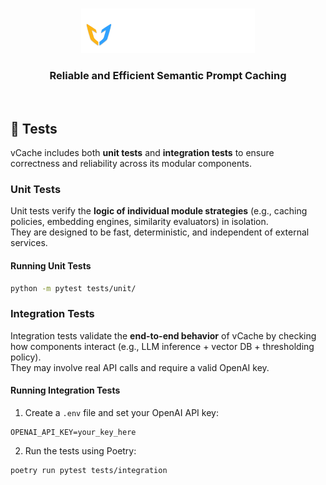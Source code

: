 <br>
<p align="center">
  <picture>
    <source media="(prefers-color-scheme: dark)" srcset="./../docs/vCache_Logo_For_Dark_Background.png">
    <source media="(prefers-color-scheme: light)" srcset="./../docs/vCache_Logo_For_Light_Background.png">
    <!-- Fallback -->
    <img alt="vCache" src="./../docs/vCache_Logo_For_Dark_Background.png" width="55%">
  </picture>
</p>


<h3 align="center">
Reliable and Efficient Semantic Prompt Caching
</h3>
<br>

## 🧪 Tests

vCache includes both **unit tests** and **integration tests** to ensure correctness and reliability across its modular components.



### Unit Tests

Unit tests verify the **logic of individual module strategies** (e.g., caching policies, embedding engines, similarity evaluators) in isolation.  
They are designed to be fast, deterministic, and independent of external services.

#### Running Unit Tests

```bash
python -m pytest tests/unit/
```


### Integration Tests

Integration tests validate the **end-to-end behavior** of vCache by checking how components interact (e.g., LLM inference + vector DB + thresholding policy).  
They may involve real API calls and require a valid OpenAI key.

#### Running Integration Tests

1. Create a `.env` file and set your OpenAI API key:

```env
OPENAI_API_KEY=your_key_here
```

2. Run the tests using Poetry:

```bash
poetry run pytest tests/integration
```
